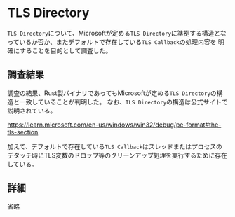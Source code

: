 # TLS Directory

`TLS Directory`について、Microsoftが定める`TLS Directory`に準拠する構造となっているか否か、またデフォルトで存在している`TLS Callback`の処理内容を
明確にすることを目的として調査した。

## 調査結果

調査の結果、Rust製バイナリであってもMicrosoftが定める`TLS Directory`の構造と一致していることが判明した。
なお、`TLS Directory`の構造は公式サイトで説明されている。

https://learn.microsoft.com/en-us/windows/win32/debug/pe-format#the-tls-section

加えて、デフォルトで存在している`TLS Callback`はスレッドまたはプロセスのデタッチ時にTLS変数のドロップ等のクリーンアップ処理を実行するために存在している。

## 詳細

省略